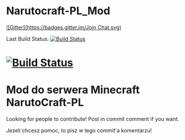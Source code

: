Narutocraft-PL_Mod
==================
[![Gitter](https://badges.gitter.im/Join Chat.svg)](https://gitter.im/GRM-Group/Narutocraft-PL_Mod?utm_source=badge&utm_medium=badge&utm_campaign=pr-badge&utm_content=badge)

Last Build Status:
[![Build Status](http://jenkins.grm.ccs.pl/job/NarutoCraft_Mod/badge/icon)](http://jenkins.grm.ccs.pl/job/NarutoCraft_Mod/)

[![Build Status](https://travis-ci.org/GRM-Group/Narutocraft-PL_Mod.svg?branch=master)](https://travis-ci.org/GRM-Group/Narutocraft-PL_Mod)
===================

Mod do serwera Minecraft NarutoCraft-PL
===================

Looking for people to contribute! Post in commit comment if you want.

Jezeli chcesz pomoc, to pisz w tego commit'a komentarzu!
